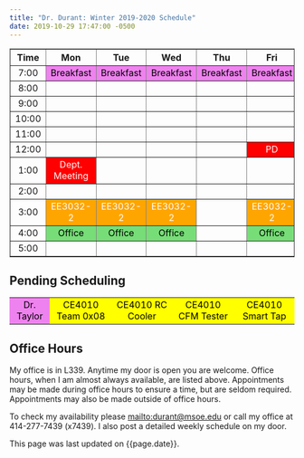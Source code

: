 ```yaml
---
title: "Dr. Durant: Winter 2019-2020 Schedule"
date: 2019-10-29 17:47:00 -0500
---
```


<style type="text/css">
td		{	text-align: center;				}
td.oh		{	background-color: #77DD77;	color: black;	}
td.ad		{	background-color: red;		color: white;	}
td.ce4010	{	background-color: yellow;	color: black;	}
td.ee3032       {       background-color: orange;       color: white;   }
td.lunch	{	background-color: violet;	color: black;	}
</style>

<div align="center">
<table border>
<tr><th>Time</th>	<th>Mon</th>				<th>Tue</th>				<th>Wed</th>				<th>Thu</th>				<th>Fri</th>					</tr>
<tr><td>7:00</td>	<td class="lunch">Breakfast</td>	<td class="lunch">Breakfast</td>	<td class="lunch">Breakfast</td>	<td class="lunch">Breakfast</td>	<td class="lunch">Breakfast</td>		</tr>
<tr><td>8:00</td>	<td>&nbsp;</td>				<td>&nbsp;</td>				<td>&nbsp;</td>				<td>&nbsp;</td>				<td>&nbsp;</td>					</tr>
<tr><td>9:00</td>	<td>&nbsp;</td>				<td>&nbsp;</td>				<td>&nbsp;</td>				<td>&nbsp;</td>				<td>&nbsp;</td>					</tr>
<tr><td>10:00</td>	<td>&nbsp;</td>				<td>&nbsp;</td>				<td>&nbsp;</td>				<td>&nbsp;</td>				<td>&nbsp;</td>					</tr>
<tr><td>11:00</td>	<td>&nbsp;</td>				<td>&nbsp;</td>				<td>&nbsp;</td>				<td>&nbsp;</td>				<td>&nbsp;</td>					</tr>
<tr><td>12:00</td>	<td>&nbsp;</td>				<td>&nbsp;</td>				<td>&nbsp;</td>				<td>&nbsp;</td>				<td class="ad">PD</td>				</tr>
<tr><td>1:00</td>	<td class="ad">Dept. Meeting</td>	<td>&nbsp;</td>				<td>&nbsp;</td>				<td>&nbsp;</td>				<td>&nbsp;</td>					</tr>
<tr><td>2:00</td>	<td>&nbsp;</td>				<td>&nbsp;</td>				<td>&nbsp;</td>				<td>&nbsp;</td>				<td>&nbsp;</td>					</tr>
<tr><td>3:00</td>	<td class="ee3032">EE3032-2</td>	<td class="ee3032">EE3032-2</td>	<td class="ee3032">EE3032-2</td>	<td>&nbsp;</td>				<td class="ee3032">EE3032-2</td>		</tr>
<tr><td>4:00</td>	<td class="oh">Office</td>		<td class="oh">Office</td>		<td class="oh">Office</td>		<td>&nbsp;</td>				<td class="oh">Office</td>			</tr>
<tr><td>5:00</td>	<td>&nbsp;</td>				<td>&nbsp;</td>				<td>&nbsp;</td>				<td>&nbsp;</td>				<td>&nbsp;</td>					</tr>
</table>
</div>

## Pending Scheduling
<table><tr>
<td class="lunch">Dr. Taylor</td>
<td class="ce4010">CE4010 Team 0x08</td>
<td class="ce4010">CE4010 RC Cooler</td>
<td class="ce4010">CE4010 CFM Tester</td>
<td class="ce4010">CE4010 Smart Tap</td>
</tr></table>

## Office Hours

My office is in L339.
Anytime my door is open you are welcome.
Office hours, when I am almost always available, are listed above.
Appointments may be made during	office hours to	ensure a time, but are seldom required.
Appointments may also be made outside of office hours.

To check my availability please <mailto:durant@msoe.edu> or call my office at 414-277-7439 (x7439).
I also post a detailed weekly schedule on my door.

This page was last updated on {{page.date}}.
